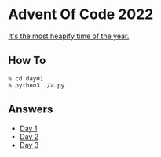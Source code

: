 # Advent Of Code 2022

[It's the most heapify time of the year.](https://adventofcode.com/2022)

## How To

```shell
% cd day01
% python3 ./a.py
```

## Answers

- [Day 1](day01/a.py)
- [Day 2](day02/a.py)
- [Day 3](day03/a.py)
